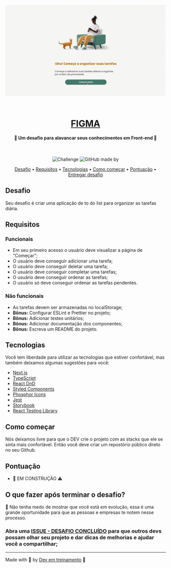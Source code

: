 <!-- Título -->
<h1 align="center">
  
  ![Application](.github/application.gif)
  <!-- <img src=".github/logo.png" alt="Logo"> -->
<br>
<a href="https://www.figma.com/file/SeybL2HtUDI3M0NilPDOjN/Challenge---Todo-List?node-id=103%3A134" target="_blank">FIGMA</a>

</h1>
<!-- /Título -->

<!-- Subtítulo -->
<h4 align="center">
  🎯 Um desafio para alavancar seus conhecimentos em Front-end 🚀
</h4>
<!-- /Subtítulo -->

<!-- Badges -->
<div align="center">
<br>

![Challenge](https://img.shields.io/badge/Desafio-Front--end-f1e05a)
![GitHub made by](https://img.shields.io/badge/Made%20By-Kaique%20Covo-ff69b4)

</div>
<!-- /Badges -->

<!-- Menu -->
<p align="center">
  <a href="#desafio">Desafio</a> •
  <a href="#requisitos">Requisitos</a> •
  <a href="#tecnologias">Tecnologias</a> •
  <a href="#como-começar">Como começar</a> •
  <a href="#pontuação">Pontuação</a> •
  <a href="#o-que-fazer-após-terminar-o-desafio">Entregar desafio</a>
</p>
<!-- /Menu -->

## Desafio

Seu desafio é criar uma aplicação de to do list para organizar as tarefas diária.

## Requisitos

### Funcionais

- Em seu primeiro acesso o usuário deve visualizar a página de "Começar";<br>
- O usuário deve conseguir adicionar uma tarefa;<br>
- O usuário deve conseguir deletar uma tarefa;<br>
- O usuário deve conseguir completar uma tarefas;<br>
- O usuário deve conseguir ordenar as tarefas;<br>
- O usuário só deve conseguir ordenar as tarefas pendentes.

### Não funcionais

- As tarefas devem ser armazenadas no localStorage;
- **Bônus:** Configurar ESLint e Prettier no projeto;
- **Bônus:** Adicionar testes unitários;
- **Bônus:** Adicionar documentação dos componentes;
- **Bônus:** Escreva um README do projeto.

## Tecnologias

Você tem liberdade para utilizar as tecnologias que estiver confortável, mas também deixamos algumas sugestões para você:

- [Next.js](https://nextjs.org/)
- [TypeScript](https://www.typescriptlang.org/)
- [React DnD](https://react-dnd.github.io/react-dnd)
- [Styled Components](https://styled-components.com/)
- [Phosphor Icons](https://phosphoricons.com/)
- [Jest](https://jestjs.io/pt-BR/)
- [Storybook](https://storybook.js.org/)
- [React Testing Library](https://testing-library.com/docs/react-testing-library/intro/)

## Como começar

Nós deixamos livre para que o DEV crie o projeto com as stacks que ele se sinta mais confortável. Então você deve criar um repostório público direto no seu Github.

## Pontuação

- 👷 EM CONSTRUÇÃO ⚠️

## O que fazer após terminar o desafio?

🙈 Não tenha medo de mostrar que você está em evolução, essa é uma grande oportunidade para que as pessoas e empresas te notem nesse processo.

### Abra uma [ISSUE - DESAFIO CONCLUÍDO](https://github.com/DevEmTreinamento/todo-list/issues/new?assignees=KaiqueCovo&labels=Em+Review&template=desafio-conclu-do.md&title=%5BDesafio+Conclu%C3%ADdo%5D+-+SEU_USUARIO_DO_GITHUB) para que outros devs possam olhar seu projeto e dar dicas de melhorias e ajudar você a compartilhar;

---

Made with 💚 by [Dev em treinamento](https://www.devemtreinamento.com.br) 👋

